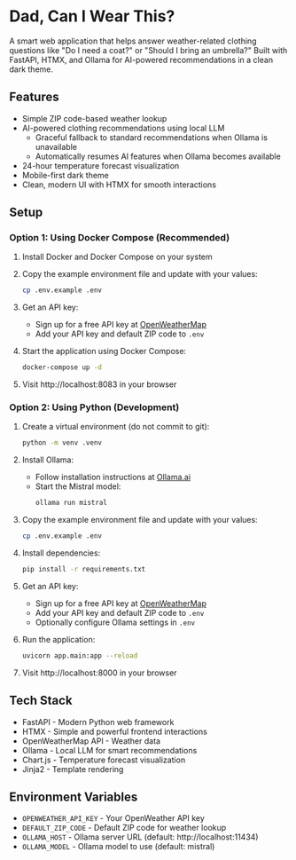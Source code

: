 # Dad, Can I Wear This?

A smart web application that helps answer weather-related clothing questions like "Do I need a coat?" or "Should I bring an umbrella?" Built with FastAPI, HTMX, and Ollama for AI-powered recommendations in a clean dark theme.

## Features

- Simple ZIP code-based weather lookup
- AI-powered clothing recommendations using local LLM
  - Graceful fallback to standard recommendations when Ollama is unavailable
  - Automatically resumes AI features when Ollama becomes available
- 24-hour temperature forecast visualization
- Mobile-first dark theme
- Clean, modern UI with HTMX for smooth interactions

## Setup

### Option 1: Using Docker Compose (Recommended)

1. Install Docker and Docker Compose on your system

2. Copy the example environment file and update with your values:
   ```bash
   cp .env.example .env
   ```

3. Get an API key:
   - Sign up for a free API key at [OpenWeatherMap](https://openweathermap.org/api)
   - Add your API key and default ZIP code to `.env`

4. Start the application using Docker Compose:
   ```bash
   docker-compose up -d
   ```

5. Visit http://localhost:8083 in your browser

### Option 2: Using Python (Development)

1. Create a virtual environment (do not commit to git):
   ```bash
   python -m venv .venv
   ```

2. Install Ollama:
   - Follow installation instructions at [Ollama.ai](https://ollama.ai)
   - Start the Mistral model:
     ```bash
     ollama run mistral
     ```

3. Copy the example environment file and update with your values:
   ```bash
   cp .env.example .env
   ```

4. Install dependencies:
   ```bash
   pip install -r requirements.txt
   ```

5. Get an API key:
   - Sign up for a free API key at [OpenWeatherMap](https://openweathermap.org/api)
   - Add your API key and default ZIP code to `.env`
   - Optionally configure Ollama settings in `.env`

6. Run the application:
   ```bash
   uvicorn app.main:app --reload
   ```

7. Visit http://localhost:8000 in your browser

## Tech Stack

- FastAPI - Modern Python web framework
- HTMX - Simple and powerful frontend interactions
- OpenWeatherMap API - Weather data
- Ollama - Local LLM for smart recommendations
- Chart.js - Temperature forecast visualization
- Jinja2 - Template rendering

## Environment Variables

- `OPENWEATHER_API_KEY` - Your OpenWeather API key
- `DEFAULT_ZIP_CODE` - Default ZIP code for weather lookup
- `OLLAMA_HOST` - Ollama server URL (default: http://localhost:11434)
- `OLLAMA_MODEL` - Ollama model to use (default: mistral)
